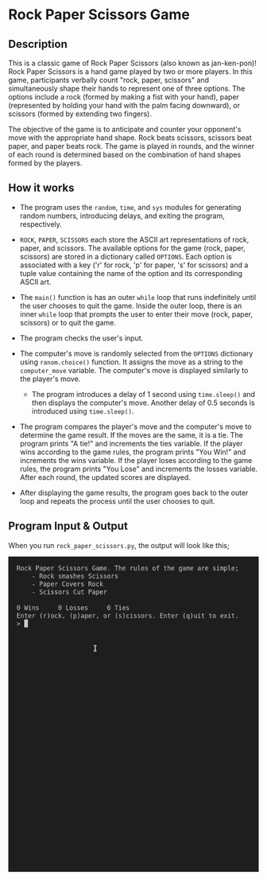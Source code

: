 # Rock Paper Scissors Game

## Description

This is a classic game of Rock Paper Scissors (also known as jan-ken-pon)! Rock Paper Scissors is a hand game played by two or more players. In this game, participants verbally count "rock, paper, scissors" and simultaneously shape their hands to represent one of three options. The options include a rock (formed by making a fist with your hand), paper (represented by holding your hand with the palm facing downward), or scissors (formed by extending two fingers).

The objective of the game is to anticipate and counter your opponent's move with the appropriate hand shape. Rock beats scissors, scissors beat paper, and paper beats rock. The game is played in rounds, and the winner of each round is determined based on the combination of hand shapes formed by the players.

## How it works

- The program uses the `random`, `time`, and `sys` modules for generating random numbers, introducing delays, and exiting the program, respectively.

- `ROCK`, `PAPER`, `SCISSORS` each store the ASCII art representations of rock, paper, and scissors. The available options for the game (rock, paper, scissors) are stored in a dictionary called `OPTIONS`. Each option is associated with a key ('r' for rock, 'p' for paper, 's' for scissors) and a tuple value containing the name of the option and its corresponding ASCII art.

- The `main()` function is has an outer `while` loop that runs indefinitely until the user chooses to quit the game. Inside the outer loop, there is an inner `while` loop that prompts the user to enter their move (rock, paper, scissors) or to quit the game.

- The program checks the user's input.

- The computer's move is randomly selected from the `OPTIONS` dictionary using `ranom.choice()` function. It assigns the move as a string to the `computer_move` variable. The computer's move is displayed similarly to the player's move.
    - The program introduces a delay of 1 second using `time.sleep()` and then displays the computer's move. Another delay of 0.5 seconds is introduced using `time.sleep()`.

- The program compares the player's move and the computer's move to determine the game result. If the moves are the same, it is a tie. The program prints "A tie!" and increments the ties variable. If the player wins according to the game rules, the program prints "You Win!" and increments the wins variable. If the player loses according to the game rules, the program prints "You Lose" and increments the losses variable. After each round, the updated scores are displayed.

- After displaying the game results, the program goes back to the outer loop and repeats the process until the user chooses to quit.

## Program Input & Output

When you run `rock_paper_scissors.py`, the output will look like this;

![Rock Paper Scissors Results](output/rps-results.gif)